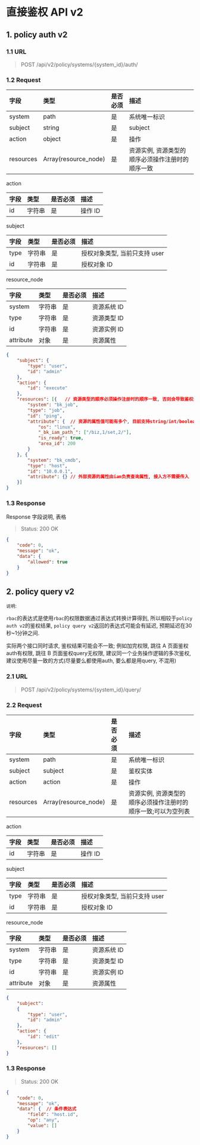 # 直接鉴权 API v2

## 1. policy auth v2

### 1.1 URL

> POST /api/v2/policy/systems/{system_id}/auth/

### 1.2 Request

| 字段 |  类型 |是否必须  | 描述  |
|:---|:---|:---|:---|
| system |path | 是 | 系统唯一标识  |
| subject | string | 是 | subject |
| action | object | 是 | 操作 |
| resources | Array(resource_node) | 是 | 资源实例, 资源类型的顺序必须操作注册时的顺序一致 |

action

| 字段 |  类型 |是否必须  | 描述  |
|:---|:---|:---|:---|
| id    |  字符串  | 是   | 操作 ID |

subject

| 字段 |  类型 |是否必须  | 描述  |
|:---|:---|:---|:---|
| type    |  字符串  | 是   | 授权对象类型, 当前只支持 user |
| id    |  字符串  | 是   | 授权对象 ID |

resource_node

| 字段 |  类型 |是否必须  | 描述  |
|:---|:---|:---|:---|
| system |  字符串  | 是   | 资源系统 ID |
| type |  字符串  | 是   | 资源类型 ID |
| id | 字符串 | 是 | 资源实例 ID |
| attribute | 对象 | 是 | 资源属性 |

```json
{
	"subject": {
		"type": "user",
		"id": "admin"
	},
	"action": {
		"id": "execute"
	},
	"resources": [{   // 资源类型的顺序必须操作注册时的顺序一致, 否则会导致鉴权失败!
		"system": "bk_job",
		"type": "job",
		"id": "ping",
		"attribute": {  // 资源的属性值可能有多个, 目前支持string/int/boolean, 以及路径stringList
			"os": "linux",
			"_bk_iam_path_": ["/biz,1/set,2/"],
			"is_ready": true,
			"area_id": 200
		}
	}, {
		"system": "bk_cmdb",
		"type": "host",
		"id": "10.0.0.1",
		"attribute": {} // 外部资源的属性由iam负责查询属性, 接入方不需要传入
	}]
}
```

### 1.3 Response

Response 字段说明, 表格

> Status: 200 OK

```json
{
    "code": 0,
    "message": "ok",
    "data": {
        "allowed": true
    }
}
```

## 2. policy query v2

`说明`: 

`rbac`的表达式是使用`rbac`的权限数据通过表达式转换计算得到, 所以相较于`policy auth v2`的鉴权结果, `policy query v2`返回的表达式可能会有延迟, 预期延迟在30秒~1分钟之间.

实际两个接口同时请求, 鉴权结果可能会不一致; 例如加完权限, 跳往 A 页面鉴权auth有权限, 跳往 B 页面鉴权query无权限, 建议同一个业务操作逻辑的多次鉴权, 建议使用尽量一致的方式(尽量要么都使用auth, 要么都是用query, 不混用)

### 2.1 URL

> POST /api/v2/policy/systems/{system_id}/query/

### 2.2 Request

| 字段 |  类型 |是否必须  | 描述  |
|:---|:---|:---|:---|
| system |path | 是 | 系统唯一标识  |
| subject | subject | 是 | 鉴权实体 |
| action | action | 是 | 操作 |
| resources | Array(resource_node) | 是 | 资源实例, 资源类型的顺序必须操作注册时的顺序一致;可以为空列表 |

action

| 字段 |  类型 |是否必须  | 描述  |
|:---|:---|:---|:---|
| id    |  字符串  | 是   | 操作 ID |

subject

| 字段 |  类型 |是否必须  | 描述  |
|:---|:---|:---|:---|
| type    |  字符串  | 是   | 授权对象类型, 当前只支持 user |
| id    |  字符串  | 是   | 授权对象 ID |

resource_node

| 字段 |  类型 |是否必须  | 描述  |
|:---|:---|:---|:---|
| system |  字符串  | 是   | 资源系统 ID |
| type |  字符串  | 是   | 资源类型 ID |
| id | 字符串 | 是 | 资源实例 ID |
| attribute | 对象 | 是 | 资源属性 |


```json
{
    "subject":
    {
        "type": "user",
        "id": "admin"
    },
    "action": {
        "id": "edit"
    },
    "resources": []
}
```

### 1.3 Response

> Status: 200 OK

```json
{
    "code": 0,
    "message": "ok",
    "data": {  // 条件表达式
        "field": "host.id",
        "op": "any",
        "value": []
    }
}
```
